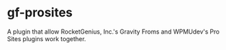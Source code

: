 # gf-prosites
A plugin that allow RocketGenius, Inc.'s Gravity Froms and WPMUdev's Pro Sites plugins work together.
